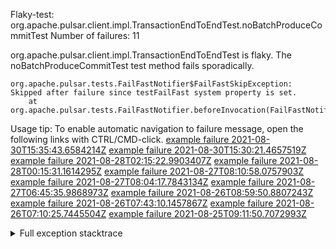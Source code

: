         
Flaky-test: org.apache.pulsar.client.impl.TransactionEndToEndTest.noBatchProduceCommitTest
Number of failures: 11

org.apache.pulsar.client.impl.TransactionEndToEndTest is flaky. The noBatchProduceCommitTest test method fails sporadically.

```
org.apache.pulsar.tests.FailFastNotifier$FailFastSkipException: Skipped after failure since testFailFast system property is set.
	at org.apache.pulsar.tests.FailFastNotifier.beforeInvocation(FailFastNotifier.java:88)

```

Usage tip: To enable automatic navigation to failure message, open the following links with CTRL/CMD-click.
[example failure 2021-08-30T15:35:43.6584214Z](https://github.com/apache/pulsar/runs/3463119398?check_suite_focus=true#step:9:4143)
[example failure 2021-08-30T15:30:21.4657519Z](https://github.com/apache/pulsar/runs/3463119398?check_suite_focus=true#step:9:1757)
[example failure 2021-08-28T02:15:22.9903407Z](https://github.com/apache/pulsar/runs/3448473880?check_suite_focus=true#step:9:3140)
[example failure 2021-08-28T00:15:31.1614295Z](https://github.com/apache/pulsar/runs/3447917315?check_suite_focus=true#step:9:2508)
[example failure 2021-08-27T08:10:58.0757903Z](https://github.com/apache/pulsar/runs/3440980370?check_suite_focus=true#step:9:3207)
[example failure 2021-08-27T08:04:17.7843134Z](https://github.com/apache/pulsar/runs/3440855241?check_suite_focus=true#step:9:3132)
[example failure 2021-08-27T06:45:35.9868973Z](https://github.com/apache/pulsar/runs/3440411158?check_suite_focus=true#step:9:3133)
[example failure 2021-08-26T08:59:50.8807243Z](https://github.com/apache/pulsar/runs/3430539961?check_suite_focus=true#step:9:3842)
[example failure 2021-08-26T07:43:10.1457867Z](https://github.com/apache/pulsar/runs/3429972501?check_suite_focus=true#step:9:1764)
[example failure 2021-08-26T07:10:25.7445504Z](https://github.com/apache/pulsar/runs/3429892136?check_suite_focus=true#step:9:3194)
[example failure 2021-08-25T09:11:50.7072993Z](https://github.com/apache/pulsar/runs/3420085427?check_suite_focus=true#step:10:3100)


<details>
<summary>Full exception stacktrace</summary>
<code><pre>
org.apache.pulsar.tests.FailFastNotifier$FailFastSkipException: Skipped after failure since testFailFast system property is set.
	at org.apache.pulsar.tests.FailFastNotifier.beforeInvocation(FailFastNotifier.java:88)

</pre></code>
</details>


